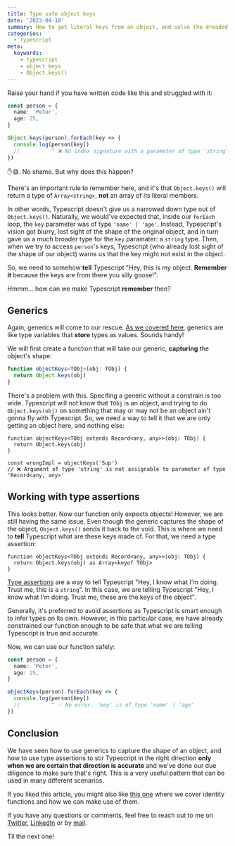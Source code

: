 ```yaml
---
title: Type safe object keys
date: '2023-04-10'
summary: How to get literal keys from an object, and solve the dreaded Object.keys() issue
categories:
  - typescript
meta:
  keywords:
    - typescript
    - object keys
    - Object.keys()
---
```


Raise your hand if you have written code like this and struggled with it:

```typescript
const person = {
  name: 'Peter',
  age: 25,
}

Object.keys(person).forEach(key => {
  console.log(person[key])
  //          ^ ❌ No index signature with a parameter of type 'string' was found on type '{ name: string; age: number; }'.
})
```

✋😅. No shame. But why does this happen?

There's an important rule to remember here, and it's that `Object.keys()` will return a type of `Array<string>`, **not** an array of its literal members.

In other words, Typescript doesn't give us a narrowed down type out of `Object.keys()`. Naturally, we would've expected that, inside our `forEach` loop, the `key` parameter was of type `'name' | 'age'`. Instead, Typescript's vision got blurry, lost sight of the shape of the original object, and in turn gave us a much broader type for the `key` paramater: a `string` type. Then, when we try to access `person`'s keys, Typescript (who already lost sight of the shape of our object) warns us that the key might not exist in the object.

So, we need to somehow **tell** Typescript "Hey, this is my object. **Remember it** because the keys are from there you silly goose!".

Hmmm... how can we make Typescript **remember** then?

## Generics

Again, generics will come to our rescue. [As we covered here](https://gonzalostoll.com/blog/identity-functions-and-how-we-can-make-use-of-them#introducing-identity-functions), generics are like type variables that **store** types as values. Sounds handy!

We will first create a function that will take our generic, **capturing** the object's shape:

```typescript
function objectKeys<TObj>(obj: TObj) {
  return Object.keys(obj)
}
```

There's a problem with this. Specifing a generic without a constrain is too wide. Typescript will not know that `TObj` is an object, and trying to do `Object.keys(obj)` on something that may or may not be an object ain't gonna fly with Typescript. So, we need a way to tell it that we are only getting an object here, and nothing else:

```typescript{1}
function objectKeys<TObj extends Record<any, any>>(obj: TObj) {
  return Object.keys(obj)
}

const wrongImpl = objectKeys('Sup')
// ❌ Argument of type 'string' is not assignable to parameter of type 'Record<any, any>'
```

## Working with type assertions

This looks better. Now our function only expects objects! However, we are still having the same issue. Even though the generic captures the shape of the object, `Object.keys()` sends it back to the void. This is where we need to **tell** Typescript what are these keys made of. For that, we need a type assertion:

```typescript{2}
function objectKeys<TObj extends Record<any, any>>(obj: TObj) {
  return Object.keys(obj) as Array<keyof TObj>
}
```

[Type assertions](https://www.typescriptlang.org/docs/handbook/2/everyday-types.html#type-assertions) are a way to tell Typescript "Hey, I know what I'm doing. Trust me, this is a `string`". In this case, we are telling Typescript "Hey, I know what I'm doing. Trust me, these are the keys of the object".

Generally, it's preferred to avoid assertions as Typescript is smart enough to infer types on its own. However, in this particular case, we have already constrained our function enough to be safe that what we are telling Typescript is true and accurate.

Now, we can use our function safely:

```typescript
const person = {
  name: 'Peter',
  age: 25,
}

objectKeys(person).forEach(key => {
  console.log(person[key])
  //          ^ ✅ No error. 'key' is of type 'name' | 'age'
})
```

## Conclusion

We have seen how to use generics to capture the shape of an object, and how to use type assertions to stir Typescript in the right direction **only when we are certain that direction is accurate** and we've done our due diligence to make sure that's right. This is a very useful pattern that can be used in many different scenarios.

If you liked this article, you might also like [this one](https://gonzalostoll.com/blog/identity-functions-and-how-we-can-make-use-of-them) where we cover identity functions and how we can make use of them.

If you have any questions or comments, feel free to reach out to me on [Twitter](https://twitter.com/gonzalostoll), [LinkedIn](https://www.linkedin.com/in/gonzalostoll/) or by [mail](mailto:stollgonzalo@gmail.com).

Til the next one!